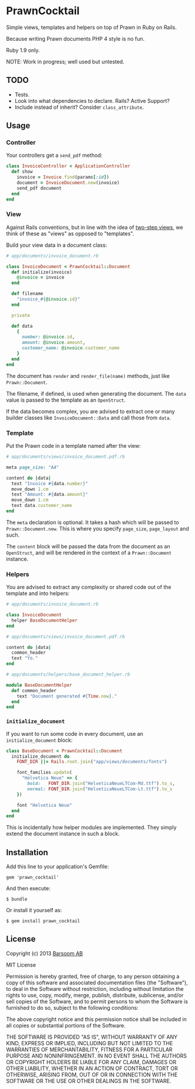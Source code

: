 # PrawnCocktail

Simple views, templates and helpers on top of Prawn in Ruby on Rails.

Because writing Prawn documents PHP 4 style is no fun.

Ruby 1.9 only.

NOTE: Work in progress; well used but untested.

## TODO

* Tests.
* Look into what dependencies to declare. Rails? Active Support?
* Include instead of inherit? Consider `class_attribute`.

## Usage

### Controller

Your controllers get a `send_pdf` method:

``` ruby
class InvoiceController < ApplicationController
  def show
    invoice = Invoice.find(params[:id])
    document = InvoiceDocument.new(invoice)
    send_pdf document
  end
end
```

### View

Against Rails conventions, but in line with the idea of [two-step views](http://martinfowler.com/eaaCatalog/twoStepView.html), we think of these as "views" as opposed to "templates".

Build your view data in a document class:

``` ruby
# app/documents/invoice_document.rb

class InvoiceDocument < PrawnCocktail::Document
  def initialize(invoice)
    @invoice = invoice
  end

  def filename
    "invoice_#{@invoice.id}"
  end

  private

  def data
    {
      number: @invoice.id,
      amount: @invoice.amount,
      customer_name: @invoice.customer_name
    }
  end
end
```

The document has `render` and `render_file(name)` methods, just like `Prawn::Document`.

The filename, if defined, is used when generating the document. The `data` value is passed to the template as an `OpenStruct`.

If the data becomes complex, you are advised to extract one or many builder classes like `InvoiceDocument::Data` and call those from `data`.

### Template

Put the Prawn code in a template named after the view:

``` ruby
# app/documents/views/invoice_document.pdf.rb

meta page_size: "A4"

content do |data|
  text "Invoice #{data.number}"
  move_down 1.cm
  text "Amount: #{data.amount}"
  move_down 1.cm
  text data.customer_name
end
```

The `meta` declaration is optional. It takes a hash which will be passed to `Prawn::Document.new`. This is where you specify `page_size`, `page_layout` and such.

The `content` block will be passed the data from the document as an `OpenStruct`, and will be rendered in the context of a `Prawn::Document` instance.

### Helpers

You are advised to extract any complexity or shared code out of the template and into helpers:

``` ruby
# app/documents/invoice_document.rb

class InvoiceDocument
  helper BaseDocumentHelper
end
```

``` ruby
# app/documents/views/invoice_document.pdf.rb

content do |data|
  common_header
  text "Yo."
end
```

``` ruby
# app/documents/helpers/base_document_helper.rb

module BaseDocumentHelper
  def common_header
    text "Document generated #{Time.now}."
  end
end
```

### `initialize_document`

If you want to run some code in every document, use an `initialize_document` block:

``` ruby
class BaseDocument < PrawnCocktail::Document
  initialize_document do
    FONT_DIR ||= Rails.root.join("app/views/documents/fonts")

    font_families.update(
      "Helvetica Neue" => {
        bold:   FONT_DIR.join("HelveticaNeueLTCom-Md.ttf").to_s,
        normal: FONT_DIR.join("HelveticaNeueLTCom-Lt.ttf").to_s
    })

    font "Helvetica Neue"
  end
end
```

This is incidentally how helper modules are implemented. They simply extend the document instance in such a block.

## Installation

Add this line to your application's Gemfile:

    gem 'prawn_cocktail'

And then execute:

    $ bundle

Or install it yourself as:

    $ gem install prawn_cocktail

## License

Copyright (c) 2013 [Barsoom AB](http://barsoom.se)

MIT License

Permission is hereby granted, free of charge, to any person obtaining
a copy of this software and associated documentation files (the
"Software"), to deal in the Software without restriction, including
without limitation the rights to use, copy, modify, merge, publish,
distribute, sublicense, and/or sell copies of the Software, and to
permit persons to whom the Software is furnished to do so, subject to
the following conditions:

The above copyright notice and this permission notice shall be
included in all copies or substantial portions of the Software.

THE SOFTWARE IS PROVIDED "AS IS", WITHOUT WARRANTY OF ANY KIND,
EXPRESS OR IMPLIED, INCLUDING BUT NOT LIMITED TO THE WARRANTIES OF
MERCHANTABILITY, FITNESS FOR A PARTICULAR PURPOSE AND
NONINFRINGEMENT. IN NO EVENT SHALL THE AUTHORS OR COPYRIGHT HOLDERS BE
LIABLE FOR ANY CLAIM, DAMAGES OR OTHER LIABILITY, WHETHER IN AN ACTION
OF CONTRACT, TORT OR OTHERWISE, ARISING FROM, OUT OF OR IN CONNECTION
WITH THE SOFTWARE OR THE USE OR OTHER DEALINGS IN THE SOFTWARE.
